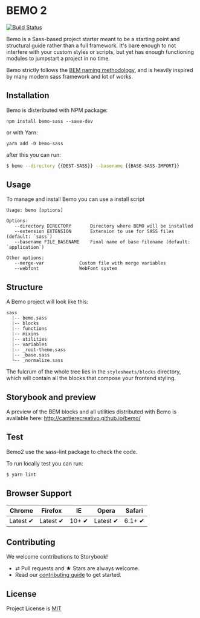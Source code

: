 # BEMO 2

[![Build Status](https://travis-ci.org/damjack/bemo.svg?branch=master)](https://travis-ci.org/damjack/bemo)

Bemo is a Sass-based project starter meant to be a starting point and structural
guide rather than a full framework. It's bare enough to not interfere with your
custom styles or scripts, but yet has enough functioning modules to jumpstart
a project in no time.

Bemo strictly follows the [BEM naming methodology](http://csswizardry.com/2013/01/mindbemding-getting-your-head-round-bem-syntax/),
and is heavily inspired by many modern sass framework and lot of works.

## Installation

Bemo is disteributed with NPM package:

```
npm install bemo-sass --save-dev
```

or with Yarn:

```
yarn add -D bemo-sass
```

after this you can run:

```sh
$ bemo --directory {{DEST-SASS}} --basename {{BASE-SASS-IMPORT}}
```

## Usage

To manage and install Bemo you can use a install script

```node
Usage: bemo [options]

Options:
   --directory DIRECTORY       Directory where BEMO will be installed
   --extension EXTENSION       Extension to use for SASS files (default: `sass`)
   --basename FILE_BASENAME    Final name of base filename (default: `application`)

Other options:
   --merge-var             Custom file with merge variables
   --webfont               WebFont system
```

## Structure

A Bemo project will look like this:

```
sass
  |-- bemo.sass
  |-- blocks
  |-- functions
  |-- mixins
  |-- utilities
  |-- variables
  |-- _root-theme.sass
  |-- _base.sass
  └-- _normalize.sass
```

The fulcrum of the whole tree lies in the `stylesheets/blocks` directory,
which will contain all the blocks that compose your frontend styling.

## Storybook and preview

A preview of the BEM blocks and all utilities distributed with Bemo is
available here: http://cantierecreativo.github.io/bemo/

## Test

Bemo2 use the sass-lint package to check the code.

To run locally test you can run:

```bash
$ yarn lint
```

## Browser Support

Chrome | Firefox | IE | Opera | Safari
--- | --- | --- | --- | --- |
Latest ✔ | Latest ✔ | 10+ ✔ | Latest ✔ | 6.1+ ✔ |

## Contributing

We welcome contributions to Storybook!

- ⇄ Pull requests and ★ Stars are always welcome.
- Read our [contributing guide](CONTRIBUTING.md) to get started.

## License

Project License is [MIT](LICENSE.md)
